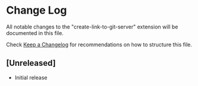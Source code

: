 # Change Log

All notable changes to the "create-link-to-git-server" extension will be documented in this file.

Check [Keep a Changelog](http://keepachangelog.com/) for recommendations on how to structure this file.

## [Unreleased]

- Initial release